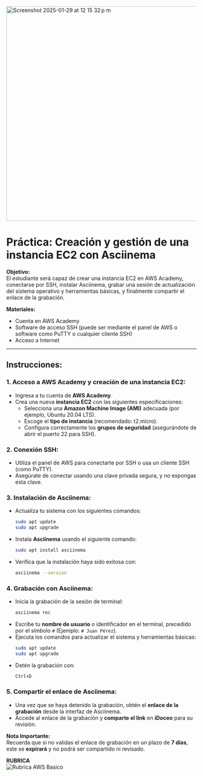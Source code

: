 <img width="568" alt="Screenshot 2025-01-29 at 12 15 32 p m" src="https://github.com/user-attachments/assets/22c50836-a301-4324-b37c-b57e810fdc72" />



# Práctica: Creación y gestión de una instancia EC2 con Asciinema

**Objetivo:**  
El estudiante será capaz de crear una instancia EC2 en AWS Academy, conectarse por SSH, instalar Asciinema, grabar una sesión de actualización del sistema operativo y herramientas básicas, y finalmente compartir el enlace de la grabación.

**Materiales:**
- Cuenta en AWS Academy
- Software de acceso SSH (puede ser mediante el panel de AWS o software como PuTTY o cualquier cliente SSH)
- Acceso a Internet

---

## Instrucciones:

### 1. Acceso a AWS Academy y creación de una instancia EC2:
- Ingresa a tu cuenta de **AWS Academy**.
- Crea una nueva **instancia EC2** con las siguientes especificaciones:
  - Selecciona una **Amazon Machine Image (AMI)** adecuada (por ejemplo, Ubuntu 20.04 LTS).
  - Escoge el **tipo de instancia** (recomendado: t2.micro).
  - Configura correctamente los **grupos de seguridad** (asegurándote de abrir el puerto 22 para SSH).

### 2. Conexión SSH:
- Utiliza el panel de AWS para conectarte por SSH o usa un cliente SSH (como PuTTY).
- Asegúrate de conectar usando una clave privada segura, y no expongas esta clave.

### 3. Instalación de Asciinema:
- Actualiza tu sistema con los siguientes comandos:
  ```bash
  sudo apt update
  sudo apt upgrade
  ```
- Instala **Asciinema** usando el siguiente comando:
  ```bash
  sudo apt install asciinema
  ```
- Verifica que la instalación haya sido exitosa con:
  ```bash
  asciinema --version
  ```

### 4. Grabación con Asciinema:
- Inicia la grabación de la sesión de terminal:
  ```bash
  asciinema rec
  ```
- Escribe tu **nombre de usuario** o identificador en el terminal, precedido por el símbolo `#` (Ejemplo: `# Juan Pérez`).
- Ejecuta los comandos para actualizar el sistema y herramientas básicas:
  ```bash
  sudo apt update
  sudo apt upgrade
  ```
- Detén la grabación con:
  ```bash
  Ctrl+D
  ```

### 5. Compartir el enlace de Asciinema:
- Una vez que se haya detenido la grabación, obtén el **enlace de la grabación** desde la interfaz de Asciinema.
- Accede al enlace de la grabación y **comparte el link** en **iDoceo** para su revisión.

**Nota Importante:**  
Recuerda que si no validas el enlace de grabación en un plazo de **7 días**, este se **expirará** y no podrá ser compartido ni revisado.

**RUBRICA**  
![Rubrica AWS Basico](https://github.com/user-attachments/assets/1b954623-d2dd-41db-b88a-b923bdd43a73)




